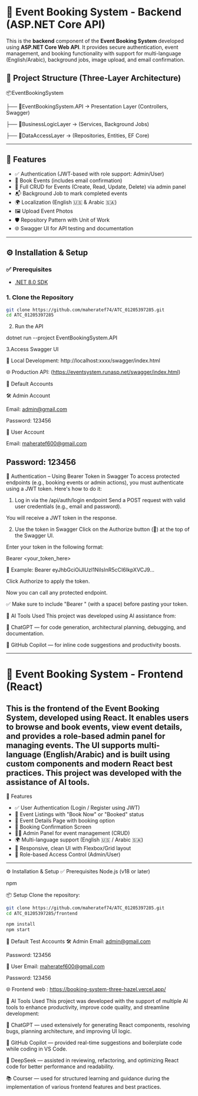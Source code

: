 # 🎉 Event Booking System - Backend (ASP.NET Core API)

This is the **backend** component of the **Event Booking System** developed using **ASP.NET Core Web API**. It provides secure authentication, event management, and booking functionality with support for multi-language (English/Arabic), background jobs, image upload, and email confirmation.

## 📁 Project Structure (Three-Layer Architecture)

📦EventBookingSystem

├── 📂EventBookingSystem.API → Presentation Layer (Controllers, Swagger)

├── 📂BusinessLogicLayer → (Services, Background Jobs)

├── 📂DataAccessLayer → (Repositories, Entities, EF Core)

---

## 🚀 Features

- ✅ Authentication (JWT-based with role support: Admin/User)
- 🎫 Book Events (includes email confirmation)
- 📝 Full CRUD for Events (Create, Read, Update, Delete) via admin panel
- 📬 Background Job to mark completed events
- 🌍 Localization (English 🇺🇸 & Arabic 🇸🇦)
- 🖼️ Upload Event Photos
- 🛡️ Repository Pattern with Unit of Work
- 🌐 Swagger UI for API testing and documentation

---

## ⚙️ Installation & Setup

### ✅ Prerequisites

- [.NET 8.0 SDK](https://dotnet.microsoft.com/en-us/download/dotnet/8.0)

### 1. Clone the Repository

```bash
git clone https://github.com/maheratef74/ATC_01205397285.git
cd ATC_01205397285
```

2. Run the API

dotnet run --project EventBookingSystem.API

3.Access Swagger UI 

🧪 Local Development:
http://localhost:xxxx/swagger/index.html

🌐 Production API: (https://eventsystem.runasp.net/swagger/index.html)

👥 Default Accounts

🛠 Admin Account

Email: admin@gmail.com

Password: 123456

👤 User Account

Email: maheratef600@gmail.com

Password: 123456
---
🔐 Authentication – Using Bearer Token in Swagger
To access protected endpoints (e.g., booking events or admin actions), you must authenticate using a JWT token. Here's how to do it:

1. Log in via the /api/auth/login endpoint
Send a POST request with valid user credentials (e.g., email and password).

You will receive a JWT token in the response.

2. Use the token in Swagger
Click on the Authorize button (🔐) at the top of the Swagger UI.

Enter your token in the following format:

Bearer <your_token_here>

🔁 Example:
Bearer eyJhbGciOiJIUzI1NiIsInR5cCI6IkpXVCJ9...

Click Authorize to apply the token.

Now you can call any protected endpoint.

✅ Make sure to include "Bearer " (with a space) before pasting your token.


🧠 AI Tools Used
This project was developed using AI assistance from:

🤖 ChatGPT — for code generation, architectural planning, debugging, and documentation.

🧠 GitHub Copilot — for inline code suggestions and productivity boosts.


---  

# 🎉 Event Booking System - Frontend (React)
This is the frontend of the Event Booking System, developed using React. It enables users to browse and book events, view event details, and provides a role-based admin panel for managing events. The UI supports multi-language (English/Arabic) and is built using custom components and modern React best practices. This project was developed with the assistance of AI tools.
---  

🚀 Features
- ✅ User Authentication (Login / Register using JWT)
- 🎫 Event Listings with "Book Now" or "Booked" status
- 📄 Event Details Page with booking option
- 🎉 Booking Confirmation Screen
- 🧑‍💼 Admin Panel for event management (CRUD)
- 🌍 Multi-language support (English 🇺🇸 / Arabic 🇸🇦)
- 🎨 Responsive, clean UI with Flexbox/Grid layout
- 🔐 Role-based Access Control (Admin/User)

---  

⚙️ Installation & Setup
✅ Prerequisites
Node.js (v18 or later)

npm 

📦 Setup
Clone the repository:

```bash
git clone https://github.com/maheratef74/ATC_01205397285.git
cd ATC_01205397285/frontend
```

```bash
npm install
npm start
```

👥 Default Test Accounts
🛠 Admin
Email: admin@gmail.com

Password: 123456

👤 User
Email: maheratef600@gmail.com

Password: 123456


🌐 Frontend web : 
https://booking-system-three-hazel.vercel.app/


🧠 AI Tools Used
This project was developed with the support of multiple AI tools to enhance productivity, improve code quality, and streamline development:

🤖 ChatGPT — used extensively for generating React components, resolving bugs, planning architecture, and improving UI logic.

🧠 GitHub Copilot — provided real-time suggestions and boilerplate code while coding in VS Code.

🤖 DeepSeek — assisted in reviewing, refactoring, and optimizing React code for better performance and readability.

📚 Courser — used for structured learning and guidance during the implementation of various frontend features and best practices.


